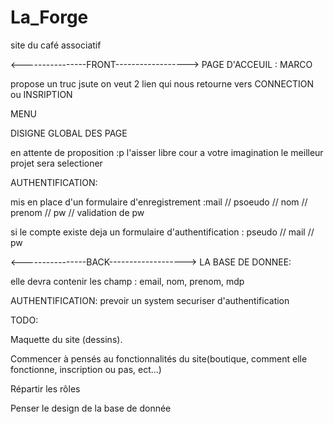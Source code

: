 # La_Forge
site du café associatif

<----------------FRONT------------------>
PAGE D'ACCEUIL : MARCO

propose un truc jsute on veut 2 lien qui nous retourne vers CONNECTION ou INSRIPTION

MENU

DISIGNE GLOBAL DES PAGE

en attente de proposition :p l'aisser libre cour a votre imagination le meilleur projet sera selectioner 

AUTHENTIFICATION:

mis en place d'un formulaire d'enregistrement :mail // psoeudo // nom // prenom // pw // validation de pw

si le compte existe deja un formulaire d'authentification : pseudo // mail // pw



<----------------BACK------------------->
LA BASE DE DONNEE:

elle devra contenir les champ : email, nom, prenom, mdp 

AUTHENTIFICATION:
prevoir un system securiser d'authentification

TODO:

Maquette du site (dessins).

Commencer à pensés au fonctionnalités du site(boutique, comment elle fonctionne, inscription ou pas, ect...)

Répartir les rôles

Penser le design de la base de donnée


